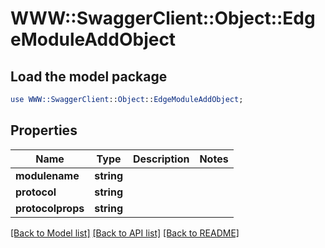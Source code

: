# WWW::SwaggerClient::Object::EdgeModuleAddObject

## Load the model package
```perl
use WWW::SwaggerClient::Object::EdgeModuleAddObject;
```

## Properties
Name | Type | Description | Notes
------------ | ------------- | ------------- | -------------
**modulename** | **string** |  | 
**protocol** | **string** |  | 
**protocolprops** | **string** |  | 

[[Back to Model list]](../README.md#documentation-for-models) [[Back to API list]](../README.md#documentation-for-api-endpoints) [[Back to README]](../README.md)



